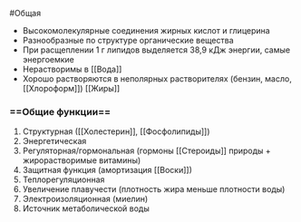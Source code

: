 #Общая 
- Высокомолекулярные соединения жирных кислот и глицерина
- Разнообразные по структуре органические вещества
- При расщеплении 1 г липидов выделяется 38,9 кДж энергии, самые энергоемкие
- Нерастворимы в [[Вода]]
- Хорошо растворяются в неполярных растворителях (бензин, масло, [[Хлороформ]])
[[Жиры]] 
### ==Общие функции==
1. Структурная ([[Холестерин]], [[Фосфолипиды]])
2. Энергетическая
3. Регуляторная/гормональная (гормоны [[Стероиды]] природы + жирорастворимые витамины)
4. Защитная функция (амортизация [[Воски]])
5. Теплорегуляционная
6. Увеличение плавучести (плотность жира меньше плотности воды)
7. Электроизоляционная (миелин)
8. Источник метаболической воды
